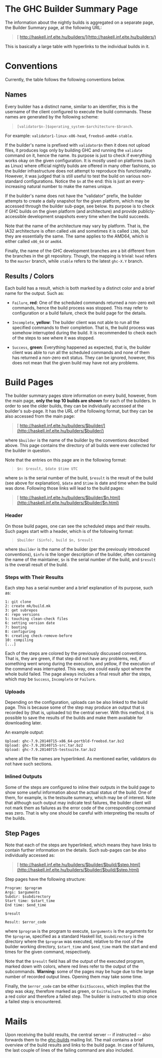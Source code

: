 # The GHC Builder Summary Page


The information about the nightly builds is aggregated on a separate page, the Builder Summary page, at the following URL:

> [ http://haskell.inf.elte.hu/builders/](http://haskell.inf.elte.hu/builders/)


This is basically a large table with hyperlinks to the individual builds in it.

# Conventions


Currently, the table follows the following conventions below.

## Names


Every builder has a distinct name, similar to an identifier, this is the username of the client configured to execute the build commands.  These names are generated by the following scheme:

> `[validator$n-]$operating_system-$architecture-$branch`.


For example: `validator1-linux-x86-head`, `freebsd-amd64-stable`.


If the builder's name is prefixed with `validator$n` then it does not upload files, it produces logs only by building GHC and running the `validate` command on it, hence the name.  Its purpose is just to check if everything works okay on the given configuration.  It is mostly used on platforms (such as Linux) where official nightly builds are offered in many other fashions, so the builder infrastructure does not attempt to reproduce this functionality.  However, it was judged that is still useful to test the build on various non-standard configurations.  Notice the `$n` at the end: this is just an every-increasing natural number to make the names unique.


If the builder's name does not have the "validator" prefix, the builder attempts to create a daily snapshot for the given platform, which may be accessed through the builder sub-page, see below.  Its purpose is to check if GHC builds on the given platform (and architecture) and provide publicly-accessible development snapshots every time when the build succeeds.


Note that the name of the architecture may vary by platform.  That is, the IA32 architecture is often called `x86` and sometimes it is called `i386`, but they are essentially the same.  The same applies to the AMD64, which is either called `x86_64` or `amd64`.


Finally, the name of the GHC development branches are a bit different from the branches in the git repository.  Though, the mapping is trivial: `head` refers to the `master` branch, while `stable` refers to the latest `ghc-X.Y` branch.

## Results / Colors


Each build has a result, which is both marked by a distinct color and a brief name for the output.  Such as:

- `Failure`, **red**: One of the scheduled commands returned a non-zero exit
  commands, hence the build process was stopped.  This may refer to configuration or a
  build failure, check the build page for the details.

- `Incomplete`, **yellow**: The builder client was not able to run all the specified
  commands to their completion.  That is, the build process was somehow interrupted during
  the build.  It is recommended to check each of the steps to see where it was stopped.

- `Success`, **green**: Everything happened as expected, that is, the builder client
  was able to run all the scheduled commands and none of them has returned a non-zero exit
  status.  They can be ignored, however, this does not mean that the given build may have
  not any problems.

# Build Pages


The builder summary pages store information on every build, however, from the main page, **only the top 10 builds are shown** for each of the builders.  In order to see the older builds, they can be individually accessed at the builder's sub-page.  It has the URL of the following format, but they can be also accessed from the main page:

> [ http://haskell.inf.elte.hu/builders/$builder/](http://haskell.inf.elte.hu/builders/$builder/)


where `$builder` is the name of the builder by the conventions described above.  This page contains the directory of all builds were ever collected for the builder in question.


Note that the entries on this page are in the following format:

> `$n: $result, $date $time UTC`


where `$n` is the serial number of the build, `$result` is the result of the build (see above for explanation), `$date` and `$time` is date and time when the build was done.  Following those links will lead to the build pages:

> [ http://haskell.inf.elte.hu/builders/$builder/$n.html](http://haskell.inf.elte.hu/builders/$builder/$n.html)

### Header


On those build pages, one can see the scheduled steps and their results.  Such pages start with a header, which is of the following format:

> `$builder ($info), build $n, $result`


where `$builder` is the name of the builder (per the previously introduced conventions), `$info` is the longer description of the builder, often containing the name of the maintainer, `$n` is the serial number of the build, and `$result` is the overall result of the build.

### Steps with Their Results


Each step has a serial number and a brief explanation of its purpose, such as:

```wiki
1: git clone
2: create mk/build.mk
3: get subrepos
4: repo versions
5: touching clean-check files
6: setting version date
7: booting
8: configuring
9: creating check-remove-before
10: compiling
[...]
```


Each of the steps are colored by the previously discussed conventions.  That is, they are green, if that step did not have any problems, red, if something went wrong during the execution, and yellow, if the execution of the command was interrupted.  This way, one could easily spot where the whole build failed.  The page always includes a final result after the steps, which may be `Success`, `Incomplete` or `Failure`.

### Uploads


Depending on the configuration, uploads can be also linked to the build page.  This is because some of the step may produce an output that is recorded by (that is, uploaded to) the central server.  With this method, it is possible to save the results of the builds and make them available for downloading later.


An example output:

```wiki
Upload: ghc-7.9.20140715-x86_64-portbld-freebsd.tar.bz2
Upload: ghc-7.9.20140715-src.tar.bz2
Upload: ghc-7.9.20140715-testsuite.tar.bz2
```


where all the file names are hyperlinked.  As mentioned earlier, validators do not have such sections.

### Inlined Outputs


Some of the steps are configured to inline their outputs in the build page to show some useful information about the actual status of the build.  One of them, for example, is the testsuite summary, which may be of interest.  Note that although such output may indicate test failures, the builder client will not mark them as failures as the error code of the corresponding command was zero.  That is why one should be careful with interpreting the results of the builds.

## Step Pages


Note that each of the steps are hyperlinked, which means they have links to contain further information on the details.  Such sub-pages can be also individually accessed as:

> [ http://haskell.inf.elte.hu/builders/$builder/$build/$step.html](http://haskell.inf.elte.hu/builders/$builder/$build/$step.html)


Step pages have the following structure:

```wiki
Program: $program
Args: $arguments
Subdir: $subdirectory
Start time: $start_time
End time: $end_time

$result

Result: $error_code
```


where `$program` is the program to execute, `$arguments` is the arguments for the `$program`, specified as a standard Haskell list, `$subdirectory` is the directory where the `$program` was executed, relative to the root of the builder working directory, `$start_time` and `$end_time` mark the start and end times for the given command, respectively.


Note that the `$result` field has all the output of the executed program, marked down with colors, where red lines refer to the output of the subcommands.  **Warning:** some of the pages may be huge due to the large number of recorded output lines.  Opening them may take some time.


Finally, the `$error_code` can be either `ExitSuccess`, which implies that the step was okay, therefore marked as green, or `ExitFailure $n`, which implies a red color and therefore a failed step.  The builder is instructed to stop once a failed step is encountered.

# Mails


Upon receiving the build results, the central server -- if instructed -- also forwards them to the 
[ ghc-builds](http://www.haskell.org/mailman/listinfo/ghc-builds/) mailing list.  The mail contains a brief overview of the build results and links to the build page.  In case of failures, the last couple of lines of the failing command are also included.
